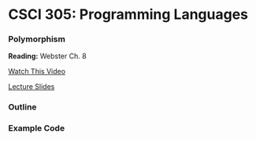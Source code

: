 # CSCI 305: Programming Languages

### Polymorphism

**Reading:** Webster Ch. 8

[Watch This Video]()

[Lecture Slides](slides/Lecture17.pdf)

### Outline

### Example Code

